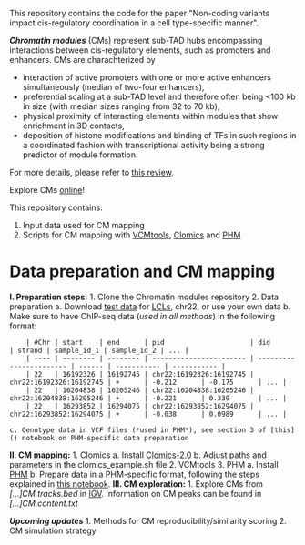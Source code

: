 This repository contains the code for the paper "Non-coding variants impact cis-regulatory coordination in a cell type-specific manner".

_**Chromatin modules**_ (CMs) represent sub-TAD hubs encompassing interactions
between cis-regulatory elements, such as promoters and enhancers.
CMs are charachterized by
- interaction of active promoters with one or more active enhancers simultaneously
(median of two-four enhancers),
- preferential scaling at a sub-TAD level and therefore often being <100 kb
in size (with median sizes ranging from 32 to 70 kb),
- physical proximity of interacting elements within modules that show
enrichment in 3D contacts,
- deposition of histone modifications and binding of TFs in such regions
in a coordinated fashion with transcriptional
activity being a strong predictor of module formation.

For more details, please refer to [this review](https://www.cell.com/trends/genetics/fulltext/S0168-9525(22)00290-6).

Explore CMs [online](https://chromo.epfl.ch/)!

This repository contains:
1. Input data used for CM mapping
2. Scripts for CM mapping with [VCMtools](https://doi.org/10.1016/j.cell.2015.08.001), [Clomics](https://www.science.org/doi/10.1126/science.aat8266) and [PHM](https://www.nature.com/articles/s41588-018-0278-6)

# Data preparation and CM mapping
**I. Preparation steps:**
    1. Clone the Chromatin modules repository
    2. Data preparation
    a. Download [test data](https://github.com/DeplanckeLab/Chromatin_modules/tree/main/test_data) for [LCLs](), chr22, or use your own data
    b. Make sure to have ChIP-seq data (*used in all methods*) in the following format:
        
        | #Chr | start    | end      | pid                     | did                     | strand | sample_id_1 | sample_id_2 | ... |
        | ---- | -------- | -------- | ----------------------- | ----------------------- | ------ | ----------- | ----------- |
        | 22   | 16192326 | 16192745 | chr22:16192326:16192745 | chr22:16192326:16192745 | +      | -0.212      | -0.175      | ... |
        | 22   | 16204838 | 16205246 | chr22:16204838:16205246 | chr22:16204838:16205246 | +      | -0.221      | 0.339       | ... |
        | 22   | 16293852 | 16294075 | chr22:16293852:16294075 | chr22:16293852:16294075 | +      | -0.038      | 0.0989      | ... |

    c. Genotype data in VCF files (*used in PHM*), see section 3 of [this]() notebook on PHM-specific data preparation

**II. CM mapping:**
    1. Clomics
        a. Install [Clomics-2.0](https://github.com/OlgaPushkarev/clomics-2.0)
        b. Adjust paths and parameters in the clomics_example.sh file
    2. VCMtools
    3. PHM
        a. Install [PHM](https://github.com/natsuhiko/PHM)
        b. Prepare data in a PHM-specific format, following the steps explained in [this notebook]().
**III. CM exploration:**
    1. Explore CMs from *[...]CM.tracks.bed* in [IGV](https://igv.org). Information on CM peaks can be found in *[...]CM.content.txt*


_**Upcoming updates**_
    1. Methods for CM reproducibility/similarity scoring
    2. CM simulation strategy
 
